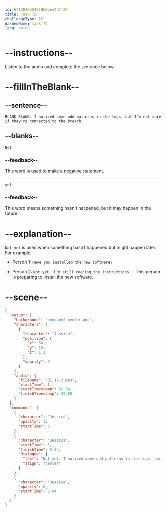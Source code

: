 ```yaml
---
id: 67f38162549f9b0bea4dff29
title: Task 72
challengeType: 22
dashedName: task-72
lang: en-US
---
```


<!-- (audio) Jessica: Not yet. I noticed some odd patterns in the logs, but I'm not sure if they're connected to the breach. -->

# --instructions--

Listen to the audio and complete the sentence below.

# --fillInTheBlank--

## --sentence--

`BLANK BLANK. I noticed some odd patterns in the logs, but I'm not sure if they're connected to the breach.`

## --blanks--

`Not`

### --feedback--

This word is used to make a negative statement.

---

`yet`

### --feedback--

This word means something hasn't happened, but it may happen in the future.

# --explanation--

`Not yet` is used when something hasn't happened but might happen later. For example:

- Person 1: `Have you installed the new software?`

- Person 2: `Not yet. I'm still reading the instructions.` - This person is preparing to install the new software.

# --scene--

```json
{
  "setup": {
    "background": "company2-center.png",
    "characters": [
      {
        "character": "Jessica",
        "position": {
          "x": 50,
          "y": 15,
          "z": 1.2
        },
        "opacity": 0
      }
    ],
    "audio": {
      "filename": "B1_17-2.mp3",
      "startTime": 1,
      "startTimestamp": 31.34,
      "finishTimestamp": 35.88
    }
  },
  "commands": [
    {
      "character": "Jessica",
      "opacity": 1,
      "startTime": 0
    },
    {
      "character": "Jessica",
      "startTime": 1,
      "finishTime": 5.54,
      "dialogue": {
        "text": "Not yet. I noticed some odd patterns in the logs, but I'm not sure if they're connected to the breach.",
        "align": "center"
      }
    },
    {
      "character": "Jessica",
      "opacity": 0,
      "startTime": 6.04
    }
  ]
}
```

